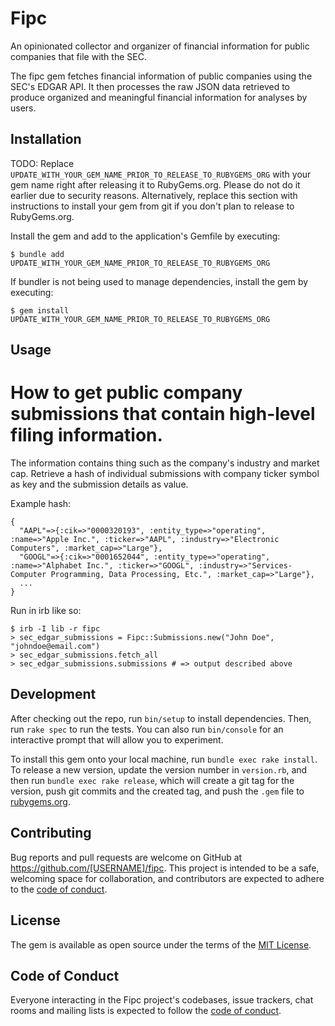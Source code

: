 # Fipc

An opinionated collector and organizer of financial information for public companies that file with the SEC.

The fipc gem fetches financial information of public companies using the SEC's EDGAR API. It then processes the raw JSON data retrieved to produce organized and meaningful financial information for analyses by users.

## Installation

TODO: Replace `UPDATE_WITH_YOUR_GEM_NAME_PRIOR_TO_RELEASE_TO_RUBYGEMS_ORG` with your gem name right after releasing it to RubyGems.org. Please do not do it earlier due to security reasons. Alternatively, replace this section with instructions to install your gem from git if you don't plan to release to RubyGems.org.

Install the gem and add to the application's Gemfile by executing:

    $ bundle add UPDATE_WITH_YOUR_GEM_NAME_PRIOR_TO_RELEASE_TO_RUBYGEMS_ORG

If bundler is not being used to manage dependencies, install the gem by executing:

    $ gem install UPDATE_WITH_YOUR_GEM_NAME_PRIOR_TO_RELEASE_TO_RUBYGEMS_ORG

## Usage

# How to get public company submissions that contain high-level filing information.

The information contains thing such as the company's industry and market cap.
Retrieve a hash of individual submissions with company ticker symbol as key and
the submission details as value.

Example hash:
```
{
  "AAPL"=>{:cik=>"0000320193", :entity_type=>"operating", :name=>"Apple Inc.", :ticker=>"AAPL", :industry=>"Electronic Computers", :market_cap=>"Large"},
  "GOOGL"=>{:cik=>"0001652044", :entity_type=>"operating", :name=>"Alphabet Inc.", :ticker=>"GOOGL", :industry=>"Services-Computer Programming, Data Processing, Etc.", :market_cap=>"Large"},
  ...
}
```

Run in irb like so:
```
$ irb -I lib -r fipc
> sec_edgar_submissions = Fipc::Submissions.new("John Doe", "johndoe@email.com")
> sec_edgar_submissions.fetch_all
> sec_edgar_submissions.submissions # => output described above
```

## Development

After checking out the repo, run `bin/setup` to install dependencies. Then, run `rake spec` to run the tests. You can also run `bin/console` for an interactive prompt that will allow you to experiment.

To install this gem onto your local machine, run `bundle exec rake install`. To release a new version, update the version number in `version.rb`, and then run `bundle exec rake release`, which will create a git tag for the version, push git commits and the created tag, and push the `.gem` file to [rubygems.org](https://rubygems.org).

## Contributing

Bug reports and pull requests are welcome on GitHub at https://github.com/[USERNAME]/fipc. This project is intended to be a safe, welcoming space for collaboration, and contributors are expected to adhere to the [code of conduct](https://github.com/[USERNAME]/fipc/blob/main/CODE_OF_CONDUCT.md).

## License

The gem is available as open source under the terms of the [MIT License](https://opensource.org/licenses/MIT).

## Code of Conduct

Everyone interacting in the Fipc project's codebases, issue trackers, chat rooms and mailing lists is expected to follow the [code of conduct](https://github.com/[USERNAME]/fipc/blob/main/CODE_OF_CONDUCT.md).
